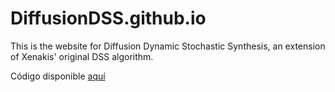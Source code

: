 # DiffusionDSS.github.io

This is the website for Diffusion Dynamic Stochastic Synthesis, an extension of Xenakis' original DSS algorithm.

Código disponible [aquí](https://github.com/DiffusionDSS)
